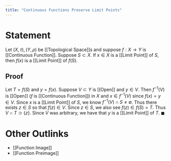 ```yaml
---
title: "Continuous Functions Preserve Limit Points"
---
```


# Statement
Let $(X, \tau), (Y, \rho)$ be [[Topological Space]]s and suppose $f: X \to Y$ is [[Continuous Function]]. Suppose $S \subset X$. If $x \in X$ is a [[Limit Point]] of $S$, then $f(x)$ is a [[Limit Point]] of $f(S)$.

## Proof
Let $T = f(S)$ and $y = f(x)$. Suppose $V \subset Y$ is [[Open]] and $y \in V$. Then $f^{-1}(V)$ is [[Open]] ($f$ is [[Continuous Function]]) in $X$ and $x \in f^{-1}(V)$ since $f(x) = y \in V$. Since $x$ is a [[Limit Point]] of $S$, we know $f^{-1}(V) \cap S \neq \emptyset$. Thus there exists $z \in S$ so that $f(z) \in V$. Since $z \in S$, we also see $f(z) \in f(S) = T$. Thus $V \cap T \supset \{z\}$. Since $V$ was arbitrary, we have that $y$ is a [[Limit Point]] of $T$. $\blacksquare$

# Other Outlinks
- [[Function Image]]
- [[Function Preimage]]